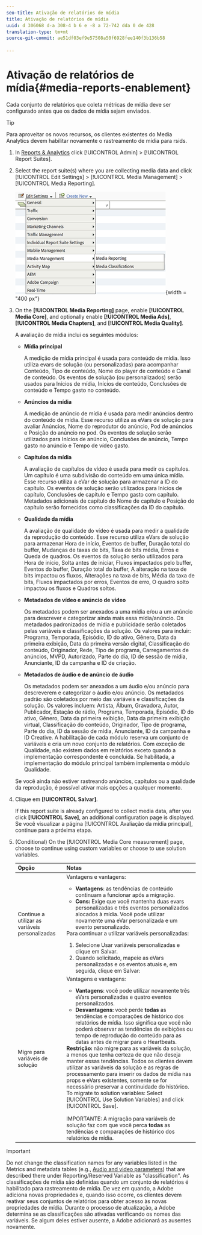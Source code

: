 ```yaml
---
seo-title: Ativação de relatórios de mídia
title: Ativação de relatórios de mídia
uuid: d 306068 d-a 308-4 b 6 e -8 a 72-742 dda 0 de 428
translation-type: tm+mt
source-git-commit: ae51df03ef9e57508a50f6928fee140f3b136b58

---
```



# Ativação de relatórios de mídia{#media-reports-enablement}

Cada conjunto de relatórios que coleta métricas de mídia deve ser configurado antes que os dados de mídia sejam enviados.

>[!TIP]
>
>Para aproveitar os novos recursos, os clientes existentes do Media Analytics devem habilitar novamente o rastreamento de mídia para rsids.

1. In [Reports &amp; Analytics](https://my.omniture.com/login/) click [!UICONTROL Admin] &gt; [!UICONTROL Report Suites].
1. Select the report suite(s) where you are collecting media data and click [!UICONTROL Edit Settings] &gt; [!UICONTROL Media Management] &gt; [!UICONTROL Media Reporting].

   ![](assets/media-reporting.png){width = "400 px"}

1. On the **[!UICONTROL Media Reporting]** page, enable **[!UICONTROL Media Core]**, and optionally enable **[!UICONTROL Media Ads]**, **[!UICONTROL Media Chapters]**, and **[!UICONTROL Media Quality]**.

   A avaliação de mídia inclui os seguintes módulos:

   * **Mídia principal**

      A medição de mídia principal é usada para conteúdo de mídia. Isso utiliza evars de solução (ou personalizadas) para acompanhar Conteúdo, Tipo de conteúdo, Nome do player de conteúdo e Canal de conteúdo. Os eventos de solução (ou personalizados) serão usados para Inícios de mídia, Inícios de conteúdo, Conclusões de conteúdo e Tempo gasto no conteúdo.

   * **Anúncios da mídia**

      A medição de anúncio de mídia é usada para medir anúncios dentro do conteúdo de mídia. Esse recurso utiliza as eVars de solução para avaliar Anúncios, Nome do reprodutor do anúncio, Pod de anúncios e Posição do anúncio no pod. Os eventos de solução serão utilizados para Inícios de anúncio, Conclusões de anúncio, Tempo gasto no anúncio e Tempo de vídeo gasto.

   * **Capítulos da mídia**

      A avaliação de capítulos de vídeo é usada para medir os capítulos. Um capítulo é uma subdivisão do conteúdo em uma única mídia. Esse recurso utiliza a eVar de solução para armazenar a ID do capítulo. Os eventos de solução serão utilizados para Inícios de capítulo, Conclusões de capítulo e Tempo gasto com capítulo. Metadados adicionais de capítulo do Nome de capítulo e Posição do capítulo serão fornecidos como classificações da ID do capítulo.

   * **Qualidade da mídia**

      A avaliação de qualidade do vídeo é usada para medir a qualidade da reprodução do conteúdo. Esse recurso utiliza eVars de solução para armazenar Hora de início, Eventos de buffer, Duração total do buffer, Mudanças de taxas de bits, Taxa de bits média, Erros e Queda de quadros. Os eventos da solução serão utilizados para Hora de início, Solta antes de iniciar, Fluxos impactados pelo buffer, Eventos do buffer, Duração total do buffer, A alteração na taxa de bits impactou os fluxos, Alterações na taxa de bits, Média da taxa de bits, Fluxos impactados por erros, Eventos de erro, O quadro solto impactou os fluxos e Quadros soltos.

   * **Metadados de vídeo e anúncio de vídeo**

      Os metadados podem ser anexados a uma mídia e/ou a um anúncio para descrever e categorizar ainda mais essa mídia/anúncio. Os metadados padronizados de mídia e publicidade serão coletados pelas variáveis e classificações da solução. Os valores para incluir: Programa, Temporada, Episódio, ID do ativo, Gênero, Data da primeira exibição, Data da primeira versão digital, Classificação do conteúdo, Originador, Rede, Tipo de programa, Carregamentos de anúncios, MVPD, Autorizado, Parte do dia, ID de sessão de mídia, Anunciante, ID da campanha e ID de criação.

   * **Metadados de áudio e de anúncio de áudio**

      Os metadados podem ser anexados a um áudio e/ou anúncio para descreverem e categorizar o áudio e/ou anúncio. Os metadados padrão são coletados por meio das variáveis e classificações da solução. Os valores incluem: Artista, Álbum, Gravadora, Autor, Publicador, Estação de rádio, Programa, Temporada, Episódio, ID do ativo, Gênero, Data da primeira exibição, Data da primeira exibição virtual, Classificação do conteúdo, Originador, Tipo de programa, Parte do dia, ID da sessão de mídia, Anunciante, ID da campanha e ID Creative.
   A habilitação de cada módulo reserva um conjunto de variáveis e cria um novo conjunto de relatórios. Com exceção de Qualidade, não existem dados em relatórios exceto quando a implementação correspondente é concluída. Se habilitada, a implementação do módulo principal também implementa o módulo Qualidade.

   Se você ainda não estiver rastreando anúncios, capítulos ou a qualidade da reprodução, é possível ativar mais opções a qualquer momento.

1. Clique em **[!UICONTROL Salvar]**.

   If this report suite is already configured to collect media data, after you click **[!UICONTROL Save]**, an additional configuration page is displayed. Se você visualizar a página [!UICONTROL Avaliação da mídia principal], continue para a próxima etapa.

1. (Conditional) On the [!UICONTROL Media Core measurement] page, choose to continue using custom variables or choose to use solution variables.

   | Opção | Notas |
   | --- | --- |
   | Continue a utilizar as variáveis personalizadas | Vantagens e vantagens:<ul> <li> **Vantagens**: as tendências de conteúdo continuam a funcionar após a migração. </li> <li> **Cons:** Exige que você mantenha duas evars personalizadas e três eventos personalizados alocados à mídia. Você pode utilizar novamente uma eVar personalizada e um evento personalizado. </li> </ul> Para continuar a utilizar variáveis personalizadas: <ol> <li>Selecione Usar variáveis personalizadas e clique em Salvar. </li> <li>Quando solicitado, mapeie as eVars personalizadas e os eventos atuais e, em seguida, clique em Salvar: </li> </ol> |
   | Migre para variáveis de solução | Vantagens e vantagens:<ul> <li> **Vantagens**: você pode utilizar novamente três eVars personalizadas e quatro eventos personalizados. </li> <li> **Desvantagens:** você perde **todas** as tendências e comparações de histórico dos relatórios de mídia. Isso significa que você não poderá observar as tendências de exibições ou tempo de reprodução do conteúdo para as datas antes de migrar para o Heartbeats. </li> </ul> **Restrição:** não migre para as variáveis da solução, a menos que tenha certeza de que não deseja manter essas tendências. Todos os clientes devem utilizar as variáveis da solução e as regras de processamento para inserir os dados de mídia nas props e eVars existentes, somente se for necessário preservar a continuidade do histórico. To migrate to solution variables: Select [!UICONTROL Use Solution Variables] and click [!UICONTROL Save]. <br><br> IMPORTANTE: A migração para variáveis de solução faz com que você perca **todas** as tendências e comparações de histórico dos relatórios de mídia. |

>[!IMPORTANT]
>
>Do not change the classification names for any variables listed in the Metrics and metadata tables (e.g., [Audio and video parameters](../metrics-and-metadata/audio-video-parameters.md)) that are described there under Reporting/Reserved Variable as "classification". As classificações de mídia são definidas quando um conjunto de relatórios é habilitado para rastreamento de mídia. De vez em quando, a Adobe adiciona novas propriedades e, quando isso ocorre, os clientes devem reativar seus conjuntos de relatórios para obter acesso às novas propriedades de mídia. Durante o processo de atualização, a Adobe determina se as classificações são ativadas verificando os nomes das variáveis. Se algum deles estiver ausente, a Adobe adicionará as ausentes novamente.
